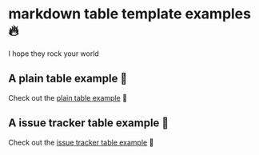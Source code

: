 # markdown table template examples :fire:
I hope they rock your world 

## A plain table example :rocket:
Check out the [plain table example](https://github.com/tcsiwula/markdown-templates/blob/master/tables/plain-table.md) :speedboat: 

## A issue tracker table example :helicopter: 
Check out the [issue tracker table example](https://github.com/tcsiwula/markdown-templates/blob/master/tables/issue-tracker-template.md) :moyai:


    
